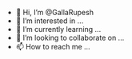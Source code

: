 - 👋 Hi, I’m @GallaRupesh
- 👀 I’m interested in ...
- 🌱 I’m currently learning ...
- 💞️ I’m looking to collaborate on ...
- 📫 How to reach me ...

<!---
GallaRupesh/GallaRupesh is a ✨ special ✨ repository because its `README.md` (this file) appears on your GitHub profile.
You can click the Preview link to take a look at your changes.
--->
